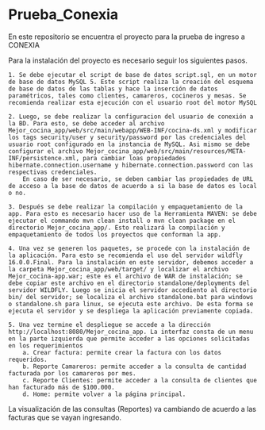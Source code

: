 # Prueba_Conexia

En este repositorio se encuentra el proyecto para la prueba de ingreso a CONEXIA

Para la instalación del proyecto es necesario seguir los siguientes pasos.
	
	1. Se debe ejecutar el script de base de datos script.sql, en un motor de base de datos MySQL 5. Este script realiza la creación del esquema de base de datos de las tablas y hace la inserción de datos paramétricos, tales como clientes, camareros, cocineros y mesas. Se recomienda realizar esta ejecución con el usuario root del motor MySQL
	
	2. Luego, se debe realizar la configuracion del usuario de conexión a la BD. Para esto, se debe acceder al archivo Mejor_cocina_app/web/src/main/webapp/WEB-INF/cocina-ds.xml y modificar los tags security/user y security/password por las credenciales del usuario root configurado en la instancia de MySQL. Asi mismo se debe configurar el archivo Mejor_cocina_app/web/src/main/resources/META-INF/persistence.xml, para cambiar loas propiedades hibernate.connection.username y hibernate.connection.password con las respectivas credenciales.
		En caso de ser necesario, se deben cambiar las propiedades de URL de acceso a la base de datos de acuerdo a si la base de datos es local o no.
	
	3. Después se debe realizar la compilación y empaquetamiento de la app. Para esto es necesario hacer uso de la Herramienta MAVEN: se debe ejecutar el commando mvn clean install o mvn clean package en el directorio Mejor_cocina_app/. Esto realizará la compilación y empaquetamiento de todos los proyectos que conforman la app.
	
	4. Una vez se generen los paquetes, se procede con la instalación de la aplicación. Para esto se recomienda el uso del servidor wildfly 16.0.0.Final. Para la instalación en este servidor, debemos acceder a la carpeta Mejor_cocina_app/web/target/ y localizar el archivo Mejor_cocina-app.war; este es el archivo de WAR de instalación; se debe copiar este archivo en el directorio standalone/deployments del servidor WILDFLY. Luego se inicia el servidor accediento al directorio bin/ del servidor; se localiza el archivo standalone.bat para windows o standalone.sh para linux, se ejecuta este archivo. De esta forma se ejecuta el servidor y se despliega la aplicación previamente copiada.
	
	5. Una vez termine el despliegue se accede a la dirección http://localhost:8080/Mejor_cocina_app. La interfaz consta de un menu en la parte izquierda que permite acceder a las opciones solicitadas en los requerimientos 
		a. Crear factura: permite crear la factura con los datos requeridos.
		b. Reporte Camareros: permite acceder a la consulta de cantidad facturada por los camareros por mes.
		c. Reporte Clientes: permite acceder a la consulta de clientes que han facturado más de $100.000.
		d. Home: permite volver a la página principal.
	
La visualización de las consultas (Reportes) va cambiando de acuerdo a las facturas que se vayan ingresando.

		
		
		


